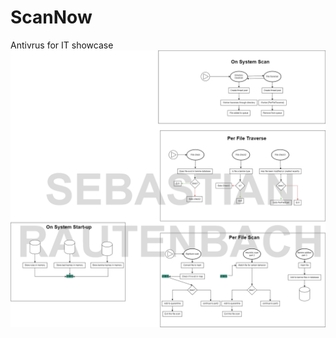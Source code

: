 # ScanNow
Antivrus for IT showcase
![Plan](https://github.com/SebastianRautenbach/ScanNow/blob/main/resources/plan.png)
